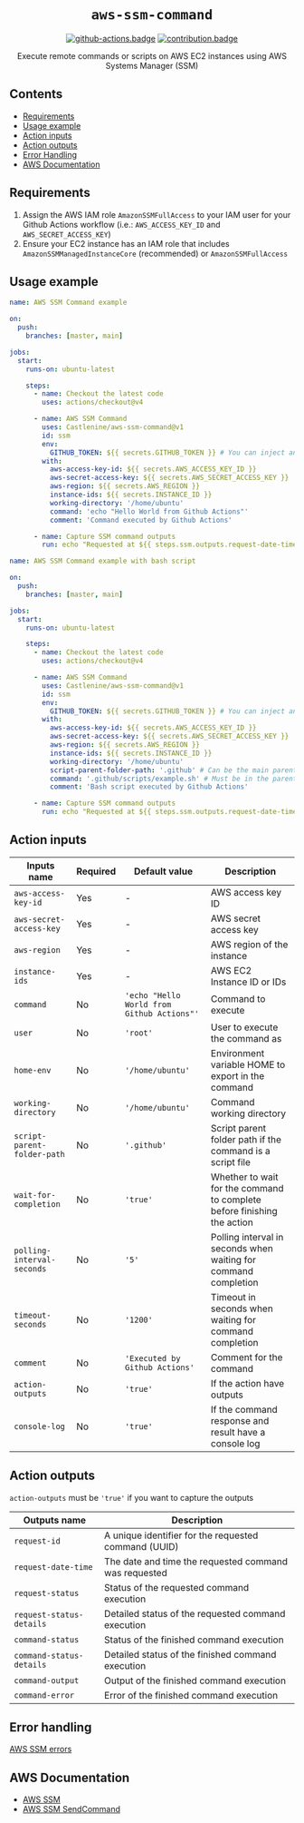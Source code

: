 <div align="center">

# `aws-ssm-command`

[![github-actions.badge]][github-actions] [![contribution.badge]][contribution]

Execute remote commands or scripts on AWS EC2 instances using AWS Systems Manager (SSM)
</div>

## Contents

- [Requirements](#requirements)
- [Usage example](#usage-example)
- [Action inputs](#action-inputs)
- [Action outputs](#action-outputs)
- [Error Handling](#error-handling)
- [AWS Documentation](#aws-documentation)

## Requirements

1. Assign the AWS IAM role `AmazonSSMFullAccess` to your IAM user for your Github Actions workflow (i.e.: `AWS_ACCESS_KEY_ID` and `AWS_SECRET_ACCESS_KEY`)
2. Ensure your EC2 instance has an IAM role that includes `AmazonSSMManagedInstanceCore` (recommended) or `AmazonSSMFullAccess`

## Usage example

```yaml
name: AWS SSM Command example

on:
  push:
    branches: [master, main]

jobs:
  start:
    runs-on: ubuntu-latest

    steps:
      - name: Checkout the latest code
        uses: actions/checkout@v4

      - name: AWS SSM Command
        uses: Castlenine/aws-ssm-command@v1
        id: ssm
        env:
          GITHUB_TOKEN: ${{ secrets.GITHUB_TOKEN }} # You can inject any environment variable in the command execution. Don't use "-" for the environment name. Use "_" instead. Make sure that your environment variables are not creating a conflict. Any environment variable with "SSM_IGNORE" in the name will not be exported in the command execution
        with:
          aws-access-key-id: ${{ secrets.AWS_ACCESS_KEY_ID }}
          aws-secret-access-key: ${{ secrets.AWS_SECRET_ACCESS_KEY }}
          aws-region: ${{ secrets.AWS_REGION }}
          instance-ids: ${{ secrets.INSTANCE_ID }}
          working-directory: '/home/ubuntu'
          command: 'echo "Hello World from Github Actions"'
          comment: 'Command executed by Github Actions'

      - name: Capture SSM command outputs
        run: echo "Requested at ${{ steps.ssm.outputs.request-date-time }} for ${{ steps.ssm.outputs.request-id }} and the status is ${{ steps.ssm.outputs.command-status-details }}" && echo "The command output is ${{ steps.ssm.outputs.command-output }}"
```

```yaml
name: AWS SSM Command example with bash script

on:
  push:
    branches: [master, main]

jobs:
  start:
    runs-on: ubuntu-latest

    steps:
      - name: Checkout the latest code
        uses: actions/checkout@v4

      - name: AWS SSM Command
        uses: Castlenine/aws-ssm-command@v1
        id: ssm
        env:
          GITHUB_TOKEN: ${{ secrets.GITHUB_TOKEN }} # You can inject any environment variable in the command execution. Don't use "-" for the environment name. Use "_" instead. Make sure that your environment variables are not creating a conflict. Any environment variable with "SSM_IGNORE" in the name will not be exported in the command execution
        with:
          aws-access-key-id: ${{ secrets.AWS_ACCESS_KEY_ID }}
          aws-secret-access-key: ${{ secrets.AWS_SECRET_ACCESS_KEY }}
          aws-region: ${{ secrets.AWS_REGION }}
          instance-ids: ${{ secrets.INSTANCE_ID }}
          working-directory: '/home/ubuntu'
          script-parent-folder-path: '.github' # Can be the main parent folder or with subfolders
          command: '.github/scripts/example.sh' # Must be in the parent folder path
          comment: 'Bash script executed by Github Actions'

      - name: Capture SSM command outputs
        run: echo "Requested at ${{ steps.ssm.outputs.request-date-time }} for ${{ steps.ssm.outputs.request-id }} and the status is ${{ steps.ssm.outputs.command-status-details }}" && echo "The command output is ${{ steps.ssm.outputs.command-output }}"
```

## Action inputs

| Inputs name                 | Required | Default value                              | Description                                                             |
| --------------------------- | -------- | ------------------------------------------ | ----------------------------------------------------------------------- |
| `aws-access-key-id`         | Yes      | -                                          | AWS access key ID                                                       |
| `aws-secret-access-key`     | Yes      | -                                          | AWS secret access key                                                   |
| `aws-region`                | Yes      | -                                          | AWS region of the instance                                              |
| `instance-ids`              | Yes      | -                                          | AWS EC2 Instance ID or IDs                                              |
| `command`                   | No       | `'echo "Hello World from Github Actions"'` | Command to execute                                                      |
| `user`                      | No       | `'root'`                                   | User to execute the command as                                          |
| `home-env`                  | No       | `'/home/ubuntu'`                           | Environment variable HOME to export in the command                      |
| `working-directory`         | No       | `'/home/ubuntu'`                           | Command working directory                                               |
| `script-parent-folder-path` | No       | `'.github'`                                | Script parent folder path if the command is a script file               |
| `wait-for-completion`       | No       | `'true'`                                   | Whether to wait for the command to complete before finishing the action |
| `polling-interval-seconds`  | No       | `'5'`                                      | Polling interval in seconds when waiting for command completion         |
| `timeout-seconds`           | No       | `'1200'`                                   | Timeout in seconds when waiting for command completion                  |
| `comment`                   | No       | `'Executed by Github Actions'`             | Comment for the command                                                 |
| `action-outputs`            | No       | `'true'`                                   | If the action have outputs                                              |
| `console-log`               | No       | `'true'`                                   | If the command response and result have a console log                   |

## Action outputs

`action-outputs` must be `'true'` if you want to capture the outputs

| Outputs name             | Description                                           |
| ------------------------ | ----------------------------------------------------- |
| `request-id`             | A unique identifier for the requested command (UUID)  |
| `request-date-time`      | The date and time the requested command was requested |
| `request-status`         | Status of the requested command execution             |
| `request-status-details` | Detailed status of the requested command execution    |
| `command-status`         | Status of the finished command execution              |
| `command-status-details` | Detailed status of the finished command execution     |
| `command-output`         | Output of the finished command execution              |
| `command-error`          | Error of the finished command execution               |

## Error handling

[AWS SSM errors](https://docs.aws.amazon.com/AWSJavaScriptSDK/v3/latest/client/ssm/command/SendCommandCommand/#Throws:~:text=to%20this%20request.-,Throws,-Name)

## AWS Documentation

- [AWS SSM](https://docs.aws.amazon.com/systems-manager/latest/userguide/what-is-systems-manager.html)
- [AWS SSM SendCommand](https://docs.aws.amazon.com/AWSJavaScriptSDK/v3/latest/client/ssm/command/SendCommandCommand/)

[github-actions]: https://github.com/marketplace/actions/aws-ssm-command
[github-actions.badge]: https://img.shields.io/badge/GitHub_Actions-2088FF?logo=github-actions&logoColor=white
[contribution]: https://github.com/Castlenine/aws-ssm-github-action
[contribution.badge]: https://img.shields.io/badge/contributions-welcome-green
